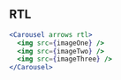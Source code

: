 ## RTL

```jsx render
<Carousel arrows rtl>
  <img src={imageOne} />
  <img src={imageTwo} />
  <img src={imageThree} />
</Carousel>
```
